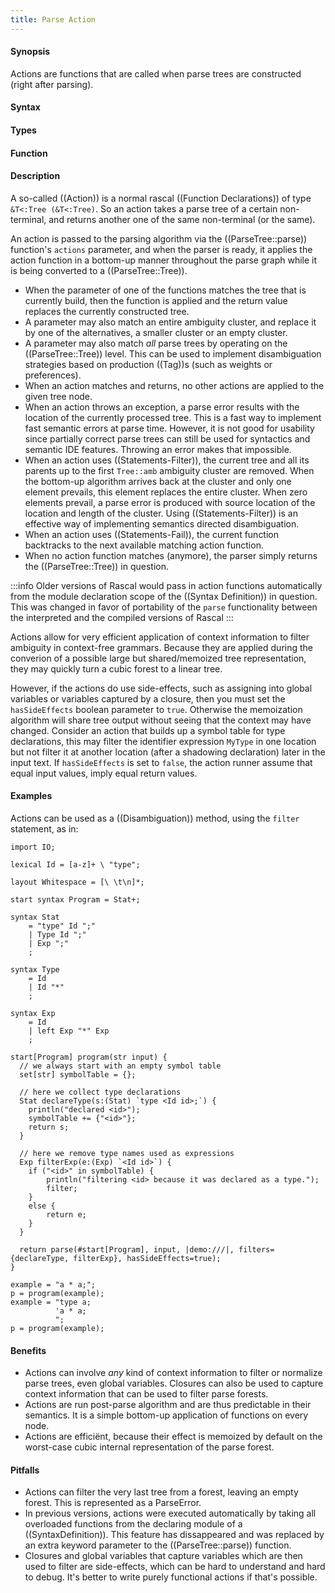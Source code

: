 ```yaml
---
title: Parse Action
---
```


#### Synopsis

Actions are functions that are called when parse trees are constructed (right after parsing).

#### Syntax

#### Types

#### Function

#### Description

A so-called ((Action)) is a normal rascal ((Function Declarations)) of type `&T<:Tree (&T<:Tree)`. So an action takes a parse tree of a certain non-terminal, and returns another one of the same non-terminal (or the same). 

An action is passed to the parsing algorithm via the ((ParseTree::parse)) function's `actions` parameter, and when the parser is ready, it applies the action function in a bottom-up manner throughout the parse graph while it is being converted to a ((ParseTree::Tree)). 
* When the parameter of one of the functions matches the tree that is currently build, then the function is applied and the return value replaces the currently constructed tree. 
* A parameter may also match an entire ambiguity cluster, and replace it by one of the alternatives, a smaller cluster or an empty cluster.
* A parameter may also match _all_ parse trees by operating on the ((ParseTree::Tree)) level. This can be used to implement disambiguation strategies based on production ((Tag))s (such as weights or preferences).
* When an action matches and returns, no other actions are applied to the given tree node.
* When an action throws an exception, a parse error results with the location of the currently processed tree. This is a fast way to implement fast semantic errors at parse time. However, it is not good for usability since partially correct parse trees can still be used for syntactics and semantic IDE features. Throwing an error makes that impossible. 
* When an action uses ((Statements-Filter)), the current tree and all its parents up to the first `Tree::amb` ambiguity cluster are removed. When the bottom-up algorithm arrives back at the cluster and only one element prevails, this element replaces the entire cluster. When zero elements prevail, a parse error is produced with source location of the location and length of the cluster. Using ((Statements-Filter)) is an effective way of implementing semantics directed disambiguation.
* When an action uses ((Statements-Fail)), the current function backtracks to the next available matching action function.
* When no action function matches (anymore), the parser simply returns the ((ParseTree::Tree)) in question.

:::info
Older versions of Rascal would pass in action functions automatically from the module declaration scope of the ((Syntax Definition)) in question. This was changed in favor of portability of the `parse` functionality between the interpreted and the compiled versions of Rascal
:::

Actions allow for very efficient application of context information to filter ambiguity in context-free grammars. Because they are applied during the converion of a possible large but shared/memoized tree representation, they may quickly turn a cubic forest to a linear tree. 

However, if the actions do use side-effects, such as assigning into global variables or variables captured by a closure, then you must set the `hasSideEffects` boolean parameter to `true`. Otherwise the memoization algorithm will share tree output without seeing that the context may have changed. Consider an action that builds up a symbol table for type declarations, this may filter the identifier expression `MyType` in one location but not filter it at another location (after a shadowing declaration) later in the input text. If `hasSideEffects` is set to `false`, the action runner assume that equal input values, imply equal return values.


#### Examples

Actions can be used as a ((Disambiguation)) method, using the `filter` statement, as in:

```rascal-commands
import IO;

lexical Id = [a-z]+ \ "type";

layout Whitespace = [\ \t\n]*;

start syntax Program = Stat+;

syntax Stat
    = "type" Id ";"
    | Type Id ";"
    | Exp ";"
    ;

syntax Type
    = Id
    | Id "*"
    ;

syntax Exp
    = Id
    | left Exp "*" Exp
    ;

start[Program] program(str input) {
  // we always start with an empty symbol table
  set[str] symbolTable = {};

  // here we collect type declarations
  Stat declareType(s:(Stat) `type <Id id>;`) {
    println("declared <id>");
    symbolTable += {"<id>"};
    return s;
  }

  // here we remove type names used as expressions
  Exp filterExp(e:(Exp) `<Id id>`) {
    if ("<id>" in symbolTable) {
        println("filtering <id> because it was declared as a type.");
        filter;
    }
    else {
        return e;
    }
  }

  return parse(#start[Program], input, |demo:///|, filters={declareType, filterExp}, hasSideEffects=true);
}
```

```rascal-shell,continue,errors
example = "a * a;";
p = program(example);
example = "type a;
          'a * a;
          ";
p = program(example);
```

#### Benefits

* Actions can involve _any_ kind of context information to filter or normalize parse trees, even global variables. Closures can also be used to capture context information that can be used to filter parse forests.
* Actions are run post-parse algorithm and are thus predictable in their semantics. It is a simple bottom-up application of functions on every node.
* Actions are efficiënt, because their effect is memoized by default on the worst-case cubic internal representation of the parse forest. 
 
#### Pitfalls

* Actions can filter the very last tree from a forest, leaving an empty forest. This is represented as a ParseError.
* In previous versions, actions were executed automatically by taking all overloaded functions from the declaring module of a ((SyntaxDefinition)). This feature has dissappeared and was replaced by an extra keyword parameter to the ((ParseTree::parse)) function.
* Closures and global variables that capture variables which are then used to filter are side-effects, which can be hard to understand and hard to debug. It's better to write purely functional actions if that's possible. 
